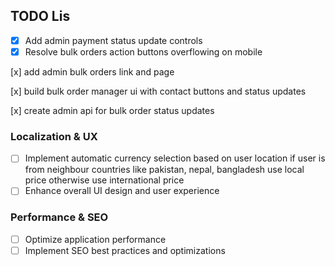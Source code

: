 ## TODO Lis


- [x] Add admin payment status update controls
- [x] Resolve bulk orders action buttons overflowing on mobile

[x] add admin bulk orders link and page

[x] build bulk order manager ui with contact buttons and status updates

[x] create admin api for bulk order status updates



### Localization & UX
- [ ] Implement automatic currency selection based on user location if user is from neighbour countries like pakistan, nepal, bangladesh use local price otherwise use international price 
- [ ] Enhance overall UI design and user experience

### Performance & SEO
- [ ] Optimize application performance
- [ ] Implement SEO best practices and optimizations